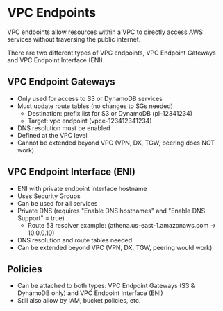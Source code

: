 # VPC Endpoints

VPC endpoints allow resources within a VPC to directly access AWS services without traversing the public internet.

There are two different types of VPC endpoints, VPC Endpoint Gateways and VPC Endpoint Interface (ENI).

## VPC Endpoint Gateways

- Only used for access to S3 or DynamoDB services
- Must update route tables (no changes to SGs needed)
    - Destination: prefix list for S3 or DynamoDB (pl-12341234)
    - Target: vpc endpoint (vpce-123412341234)
- DNS resolution must be enabled
- Defined at the VPC level
- Cannot be extended beyond VPC (VPN, DX, TGW, peering does NOT work)

## VPC Endpoint Interface (ENI)

- ENI with private endpoint interface hostname
- Uses Security Groups
- Can be used for all services
- Private DNS (requires "Enable DNS hostnames" and "Enable DNS Support" = true)
    - Route 53 resolver example: (athena.us-east-1.amazonaws.com -> 10.0.0.10)
- DNS resolution and route tables needed
- Can be extended beyond VPC (VPN, DX, TGW, peering would work)

## Policies

- Can be attached to both types: VPC Endpoint Gateways (S3 & DynamoDB only) and VPC Endpoint Interface (ENI)
- Still also allow by IAM, bucket policies, etc.